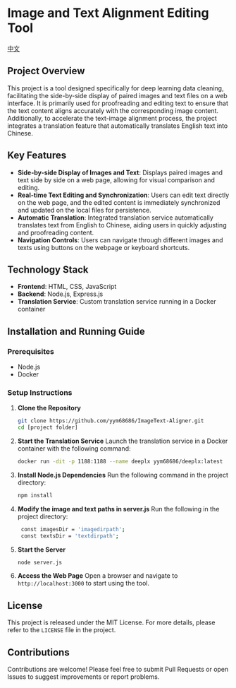 # Image and Text Alignment Editing Tool

[中文](./README-zh.md)

## Project Overview
This project is a tool designed specifically for deep learning data cleaning, facilitating the side-by-side display of paired images and text files on a web interface. It is primarily used for proofreading and editing text to ensure that the text content aligns accurately with the corresponding image content. Additionally, to accelerate the text-image alignment process, the project integrates a translation feature that automatically translates English text into Chinese.

## Key Features
- **Side-by-side Display of Images and Text**: Displays paired images and text side by side on a web page, allowing for visual comparison and editing.
- **Real-time Text Editing and Synchronization**: Users can edit text directly on the web page, and the edited content is immediately synchronized and updated on the local files for persistence.
- **Automatic Translation**: Integrated translation service automatically translates text from English to Chinese, aiding users in quickly adjusting and proofreading content.
- **Navigation Controls**: Users can navigate through different images and texts using buttons on the webpage or keyboard shortcuts.

## Technology Stack
- **Frontend**: HTML, CSS, JavaScript
- **Backend**: Node.js, Express.js
- **Translation Service**: Custom translation service running in a Docker container

## Installation and Running Guide

### Prerequisites
- Node.js
- Docker

### Setup Instructions
1. **Clone the Repository**
   ```bash
   git clone https://github.com/yym68686/ImageText-Aligner.git
   cd [project folder]
   ```

2. **Start the Translation Service**
   Launch the translation service in a Docker container with the following command:
   ```bash
   docker run -dit -p 1188:1188 --name deeplx yym68686/deeplx:latest
   ```

3. **Install Node.js Dependencies**
   Run the following command in the project directory:
   ```bash
   npm install
   ```
4. **Modify the image and text paths in server.js**
   Run the following in the project directory:
   ```bash
    const imagesDir = 'imagedirpath';
    const textsDir = 'textdirpath';
   ```

5. **Start the Server**
   ```bash
   node server.js
   ```

6. **Access the Web Page**
   Open a browser and navigate to `http://localhost:3000` to start using the tool.

## License
This project is released under the MIT License. For more details, please refer to the `LICENSE` file in the project.

## Contributions
Contributions are welcome! Please feel free to submit Pull Requests or open Issues to suggest improvements or report problems.
